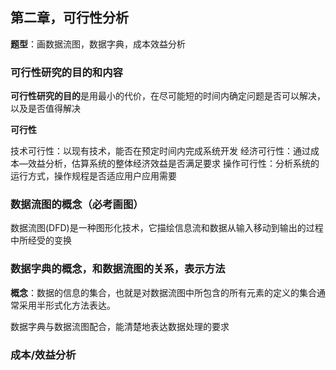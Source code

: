 ## 第二章，可行性分析

**题型**：画数据流图，数据字典，成本效益分析

### 可行性研究的目的和内容

**可行性研究的目的**是用最小的代价，在尽可能短的时间内确定问题是否可以解决，以及是否值得解决

**可行性**

技术可行性：以现有技术，能否在预定时间内完成系统开发
经济可行性：通过成本—效益分析，估算系统的整体经济效益是否满足要求
操作可行性：分析系统的运行方式，操作规程是否适应用户应用需要

### 数据流图的概念（必考画图）

数据流图(DFD)是一种图形化技术，它描绘信息流和数据从输入移动到输出的过程中所经受的变换

### 数据字典的概念，和数据流图的关系，表示方法

**概念**：数据的信息的集合，也就是对数据流图中所包含的所有元素的定义的集合通常采用半形式化方法表达。

数据字典与数据流图配合，能清楚地表达数据处理的要求

### 成本/效益分析



